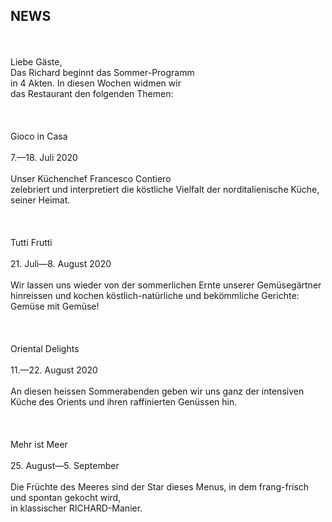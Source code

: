 ## NEWS

<br>
<br>
Liebe Gäste,<br>
Das Richard beginnt das Sommer-Programm<br>
in 4 Akten. In diesen Wochen widmen wir<br>
das Restaurant den folgenden Themen:<br>
<br>
<br>
<br>
Gioco in Casa <br>
<br>
7.—18. Juli 2020<br>
<br>
Unser Küchenchef Francesco Contiero<br>
zelebriert und interpretiert die köstliche Vielfalt der norditalienische Küche, seiner Heimat.<br>
<br>
<br>
<br>
Tutti Frutti<br>
<br>
21. Juli—8. August 2020 <br>
<br>
Wir lassen uns wieder von der sommerlichen Ernte unserer Gemüsegärtner hinreissen und kochen köstlich-natürliche und bekömmliche Gerichte: <br>
Gemüse mit Gemüse!<br>
<br>
<br>
<br>
Oriental Delights<br>
<br>
11.—22. August 2020<br>
<br>
An diesen heissen Sommerabenden geben wir uns ganz der intensiven Küche des Orients und ihren raffinierten Genüssen hin.<br>
<br>
<br>
<br>
Mehr ist Meer<br>
<br>
25. August—5. September<br>
<br>
Die Früchte des Meeres sind der Star dieses Menus, in dem frang-frisch und spontan gekocht wird,<br>
in klassischer RICHARD-Manier.<br>
<br>
<br>
<br>
